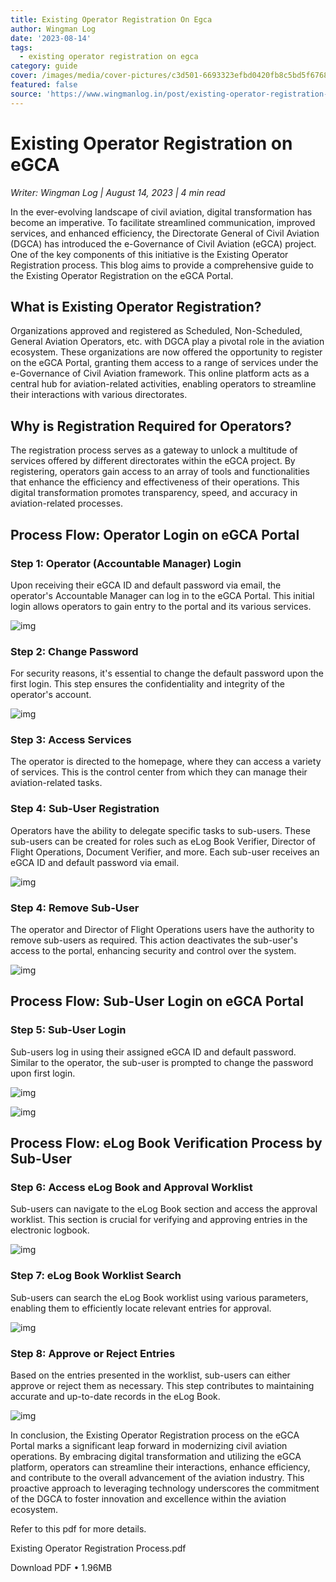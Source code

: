 ```yaml
---
title: Existing Operator Registration On Egca
author: Wingman Log
date: '2023-08-14'
tags:
  - existing operator registration on egca
category: guide
cover: /images/media/cover-pictures/c3d501-6693323efbd0420fb8c5bd5f6768fefa-mv2-d2d83b1a.png
featured: false
source: 'https://www.wingmanlog.in/post/existing-operator-registration-on-egca'
---
```


# Existing Operator Registration on eGCA

*Writer: Wingman Log | August 14, 2023 | 4 min read*

In the ever-evolving landscape of civil aviation, digital transformation has become an imperative. To facilitate streamlined communication, improved services, and enhanced efficiency, the Directorate General of Civil Aviation (DGCA) has introduced the e-Governance of Civil Aviation (eGCA) project. One of the key components of this initiative is the Existing Operator Registration process. This blog aims to provide a comprehensive guide to the Existing Operator Registration on the eGCA Portal.

## What is Existing Operator Registration?

Organizations approved and registered as Scheduled, Non-Scheduled, General Aviation Operators, etc. with DGCA play a pivotal role in the aviation ecosystem. These organizations are now offered the opportunity to register on the eGCA Portal, granting them access to a range of services under the e-Governance of Civil Aviation framework. This online platform acts as a central hub for aviation-related activities, enabling operators to streamline their interactions with various directorates.

## Why is Registration Required for Operators?

The registration process serves as a gateway to unlock a multitude of services offered by different directorates within the eGCA project. By registering, operators gain access to an array of tools and functionalities that enhance the efficiency and effectiveness of their operations. This digital transformation promotes transparency, speed, and accuracy in aviation-related processes.

## Process Flow: Operator Login on eGCA Portal

### Step 1: Operator (Accountable Manager) Login

Upon receiving their eGCA ID and default password via email, the operator's Accountable Manager can log in to the eGCA Portal. This initial login allows operators to gain entry to the portal and its various services.

![img](/images/media/blog-media/c3d501-aedbce7280134e44a19a0387bac8917f-mv2-bf4dc137.jpg)

### Step 2: Change Password

For security reasons, it's essential to change the default password upon the first login. This step ensures the confidentiality and integrity of the operator's account.

![img](/images/media/blog-media/c3d501-6aca9a9f0a934001970f973e3d513d7f-mv2-10b26317.jpg)

### Step 3: Access Services

The operator is directed to the homepage, where they can access a variety of services. This is the control center from which they can manage their aviation-related tasks.

### Step 4: Sub-User Registration

Operators have the ability to delegate specific tasks to sub-users. These sub-users can be created for roles such as eLog Book Verifier, Director of Flight Operations, Document Verifier, and more. Each sub-user receives an eGCA ID and default password via email.

![img](/images/media/blog-media/c3d501-7b53b957da7543b08f59c9081c1da83b-mv2-52e9cd91.jpg)

### Step 4: Remove Sub-User

The operator and Director of Flight Operations users have the authority to remove sub-users as required. This action deactivates the sub-user's access to the portal, enhancing security and control over the system.

![img](/images/media/blog-media/c3d501-bc3a664c05e04c3fb2585156a60ea358-mv2-43ec13c6.jpg)

## Process Flow: Sub-User Login on eGCA Portal

### Step 5: Sub-User Login

Sub-users log in using their assigned eGCA ID and default password. Similar to the operator, the sub-user is prompted to change the password upon first login.

![img](/images/media/blog-media/c3d501-2a741b6f57eb49be8f9004c99512bea3-mv2-9f1bd13d.jpg)

![img](/images/media/blog-media/c3d501-1ec6566670d84d2290fa3862e6bf96a8-mv2-bbf37041.jpg)

## Process Flow: eLog Book Verification Process by Sub-User

### Step 6: Access eLog Book and Approval Worklist

Sub-users can navigate to the eLog Book section and access the approval worklist. This section is crucial for verifying and approving entries in the electronic logbook.

![img](/images/media/blog-media/c3d501-29bd9339a9044339bf5499348155c8b9-mv2-c541f88b.jpg)

### Step 7: eLog Book Worklist Search

Sub-users can search the eLog Book worklist using various parameters, enabling them to efficiently locate relevant entries for approval.

![img](/images/media/blog-media/c3d501-65fd7566825f466cb72104308e2c2920-mv2-574192b8.jpg)

### Step 8: Approve or Reject Entries

Based on the entries presented in the worklist, sub-users can either approve or reject them as necessary. This step contributes to maintaining accurate and up-to-date records in the eLog Book.

![img](/images/media/blog-media/c3d501-ba084476264741f384fb149fc94e293d-mv2-fc2a71e3.jpg)

In conclusion, the Existing Operator Registration process on the eGCA Portal marks a significant leap forward in modernizing civil aviation operations. By embracing digital transformation and utilizing the eGCA platform, operators can streamline their interactions, enhance efficiency, and contribute to the overall advancement of the aviation industry. This proactive approach to leveraging technology underscores the commitment of the DGCA to foster innovation and excellence within the aviation ecosystem.

Refer to this pdf for more details.

Existing Operator Registration Process.pdf

Download PDF • 1.96MB
